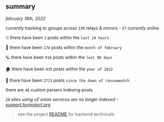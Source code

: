 
## summary
_february 18th, 2022_

currently tracking `91` groups across `130` relays & mirrors - _`57` currently online_

⏲ there have been `3` posts within the `last 24 hours`

🦈 there have been `174` posts within the `month of february`

🪐 there have been `916` posts within the `last 90 days`

🏚 there have been `435` posts within the `year of 2022`

🦕 there have been `2721` posts `since the dawn of ransomwatch`

there are `48` custom parsers indexing posts

_`20` sites using v2 onion services are no longer indexed - [support.torproject.org](https://support.torproject.org/onionservices/v2-deprecation/)_

> see the project [README](https://github.com/thetanz/ransomwatch#ransomwatch--) for backend technicals
